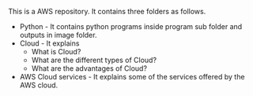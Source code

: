 This is a AWS repository. It contains three folders as follows.
- Python - It contains python programs inside program sub folder and outputs in image folder.
- Cloud - It explains 
  * What is Cloud?
  * What are the different types of Cloud?
  * What are the advantages of Cloud?
- AWS Cloud services - It explains some of the services offered by the AWS cloud.
